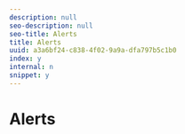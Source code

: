 ```yaml
---
description: null
seo-description: null
seo-title: Alerts
title: Alerts
uuid: a3a6bf24-c838-4f02-9a9a-dfa797b5c1b0
index: y
internal: n
snippet: y
---
```


# Alerts

